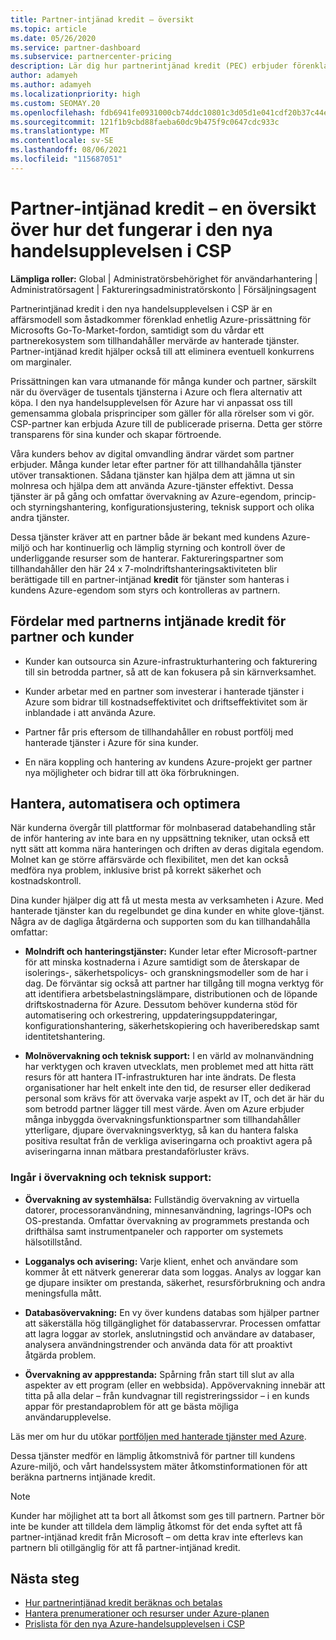 ```yaml
---
title: Partner-intjänad kredit – översikt
ms.topic: article
ms.date: 05/26/2020
ms.service: partner-dashboard
ms.subservice: partnercenter-pricing
description: Lär dig hur partnerintjänad kredit (PEC) erbjuder förenklade enhetliga Azure-priser och hanterade tjänster med mervärde, samtidigt som du kan eliminera konkurrensen på marginaler.
author: adamyeh
ms.author: adamyeh
ms.localizationpriority: high
ms.custom: SEOMAY.20
ms.openlocfilehash: fdb6941fe0931000cb74ddc10801c3d05d1e041cdf20b37c44e4e94f487008a8
ms.sourcegitcommit: 121f1b9cbd88faeba60dc9b475f9c0647cdc933c
ms.translationtype: MT
ms.contentlocale: sv-SE
ms.lasthandoff: 08/06/2021
ms.locfileid: "115687051"
---
```

# <a name="partner-earned-credit---an-overview-of-how-it-works-in-the-new-commerce-experience-in-csp"></a>Partner-intjänad kredit – en översikt över hur det fungerar i den nya handelsupplevelsen i CSP

**Lämpliga roller:** Global | Administratörsbehörighet för användarhantering | Administratörsagent | Faktureringsadministratörskonto | Försäljningsagent

Partnerintjänad kredit i den nya handelsupplevelsen i CSP är en affärsmodell som åstadkommer förenklad enhetlig Azure-prissättning för Microsofts Go-To-Market-fordon, samtidigt som du vårdar ett partnerekosystem som tillhandahåller mervärde av hanterade tjänster. Partner-intjänad kredit hjälper också till att eliminera eventuell konkurrens om marginaler.

Prissättningen kan vara utmanande för många kunder och partner, särskilt när du överväger de tusentals tjänsterna i Azure och flera alternativ att köpa. I den nya handelsupplevelsen för Azure har vi anpassat oss till gemensamma globala prisprinciper som gäller för alla rörelser som vi gör. CSP-partner kan erbjuda Azure till de publicerade priserna. Detta ger större transparens för sina kunder och skapar förtroende.

Våra kunders behov av digital omvandling ändrar värdet som partner erbjuder. Många kunder letar efter partner för att tillhandahålla tjänster utöver transaktionen. Sådana tjänster kan hjälpa dem att jämna ut sin molnresa och hjälpa dem att använda Azure-tjänster effektivt. Dessa tjänster är på gång och omfattar övervakning av Azure-egendom, princip- och styrningshantering, konfigurationsjustering, teknisk support och olika andra tjänster. 

Dessa tjänster kräver att en partner både är bekant med kundens Azure-miljö och har kontinuerlig och lämplig styrning och kontroll över de underliggande resurser som de hanterar. Faktureringspartner som tillhandahåller den här 24 x 7-molndriftshanteringsaktiviteten blir berättigade till en partner-intjänad **kredit** för tjänster som hanteras i kundens Azure-egendom som styrs och kontrolleras av partnern.


## <a name="benefits-of-the-partner-earned-credit-for-partners-and-customers"></a>Fördelar med partnerns intjänade kredit för partner och kunder

- Kunder kan outsourca sin Azure-infrastrukturhantering och fakturering till sin betrodda partner, så att de kan fokusera på sin kärnverksamhet.

- Kunder arbetar med en partner som investerar i hanterade tjänster i Azure som bidrar till kostnadseffektivitet och driftseffektivitet som är inblandade i att använda Azure.

- Partner får pris eftersom de tillhandahåller en robust portfölj med hanterade tjänster i Azure för sina kunder.  

- En nära koppling och hantering av kundens Azure-projekt ger partner nya möjligheter och bidrar till att öka förbrukningen. 

## <a name="manage-automate-and-optimize"></a>Hantera, automatisera och optimera

När kunderna övergår till plattformar för molnbaserad databehandling står de inför hantering av inte bara en ny uppsättning tekniker, utan också ett nytt sätt att komma nära hanteringen och driften av deras digitala egendom. Molnet kan ge större affärsvärde och flexibilitet, men det kan också medföra nya problem, inklusive brist på korrekt säkerhet och kostnadskontroll. 

Dina kunder hjälper dig att få ut mesta mesta av verksamheten i Azure. Med hanterade tjänster kan du regelbundet ge dina kunder en white glove-tjänst. Några av de dagliga åtgärderna och supporten som du kan tillhandahålla omfattar:

- **Molndrift och hanteringstjänster:** Kunder letar efter Microsoft-partner för att minska kostnaderna i Azure samtidigt som de återskapar de isolerings-, säkerhetspolicys- och granskningsmodeller som de har i dag. De förväntar sig också att partner har tillgång till mogna verktyg för att identifiera arbetsbelastningslämpare, distributionen och de löpande driftskostnaderna för Azure. Dessutom behöver kunderna stöd för automatisering och orkestrering, uppdateringsuppdateringar, konfigurationshantering, säkerhetskopiering och haveriberedskap samt identitetshantering. 

- **Molnövervakning och teknisk support:** I en värld av molnanvändning har verktygen och kraven utvecklats, men problemet med att hitta rätt resurs för att hantera IT-infrastrukturen har inte ändrats. De flesta organisationer har helt enkelt inte den tid, de resurser eller dedikerad personal som krävs för att övervaka varje aspekt av IT, och det är här du som betrodd partner lägger till mest värde. Även om Azure erbjuder många inbyggda övervakningsfunktionspartner som tillhandahåller ytterligare, djupare övervakningsverktyg, så kan du hantera falska positiva resultat från de verkliga aviseringarna och proaktivt agera på aviseringarna innan mätbara prestandaförluster krävs. 


### <a name="included-in-monitoring-and-technical-support"></a>Ingår i övervakning och teknisk support:

- **Övervakning av systemhälsa:** Fullständig övervakning av virtuella datorer, processoranvändning, minnesanvändning, lagrings-IOPs och OS-prestanda. Omfattar övervakning av programmets prestanda och drifthälsa samt instrumentpaneler och rapporter om systemets hälsotillstånd.

- **Logganalys och avisering:** Varje klient, enhet och användare som kommer åt ett nätverk genererar data som loggas. Analys av loggar kan ge djupare insikter om prestanda, säkerhet, resursförbrukning och andra meningsfulla mått.

- **Databasövervakning:** En vy över kundens databas som hjälper partner att säkerställa hög tillgänglighet för databasservrar. Processen omfattar att lagra loggar av storlek, anslutningstid och användare av databaser, analysera användningstrender och använda data för att proaktivt åtgärda problem.

- **Övervakning av appprestanda:** Spårning från start till slut av alla aspekter av ett program (eller en webbsida). Appövervakning innebär att titta på alla delar – från kundvagnar till registreringssidor – i en kunds appar för prestandaproblem för att ge bästa möjliga användarupplevelse.

Läs mer om hur du utökar [portföljen med hanterade tjänster med Azure](https://partner.microsoft.com/campaigns/cloud-playbooks-thank-you).

Dessa tjänster medför en lämplig åtkomstnivå för partner till kundens Azure-miljö, och vårt handelssystem mäter åtkomstinformationen för att beräkna partnerns intjänade kredit.  

>[!Note]
>Kunder har möjlighet att ta bort all åtkomst som ges till partnern. Partner bör inte be kunder att tilldela dem lämplig åtkomst för det enda syftet att få partner-intjänad kredit från Microsoft – om detta krav inte efterlevs kan partnern bli otillgänglig för att få partner-intjänad kredit.

## <a name="next-steps"></a>Nästa steg

- [Hur partnerintjänad kredit beräknas och betalas](partner-earned-credit-explanation.md)
- [Hantera prenumerationer och resurser under Azure-planen](azure-plan-manage.md)
- [Prislista för den nya Azure-handelsupplevelsen i CSP](azure-plan-price-list.md)